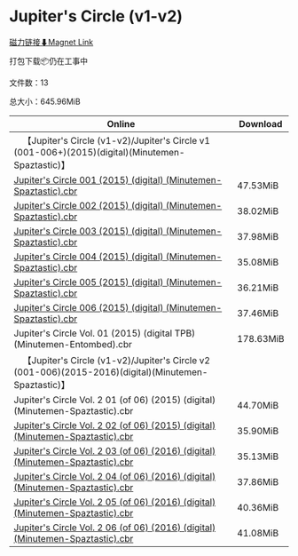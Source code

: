 # Jupiter's Circle (v1-v2)

[磁力链接⬇Magnet Link](magnet:?xt=urn:btih:22072c885f0d5e00b05111407b0935be3dbcaa00&dn=Jupiter%27s%20Circle%20%28v1-v2%29)

打包下载📦仍在工事中

文件数：13

总大小：645.96MiB

Online | Download
--- | ---
&emsp;【Jupiter's Circle (v1-v2)/Jupiter's Circle v1 (001-006+)(2015)(digital)(Minutemen-Spaztastic)】 | 
[Jupiter's Circle 001 (2015) (digital) (Minutemen-Spaztastic).cbr](https://github.com/alicewish/markdown/blob/master/comic/Jupiters-Circle-001-2015-digital-Minutemen-Spaztastic-cbr.md) | 47.53MiB
[Jupiter's Circle 002 (2015) (digital) (Minutemen-Spaztastic).cbr](https://github.com/alicewish/markdown/blob/master/comic/Jupiters-Circle-002-2015-digital-Minutemen-Spaztastic-cbr.md) | 38.02MiB
[Jupiter's Circle 003 (2015) (digital) (Minutemen-Spaztastic).cbr](https://github.com/alicewish/markdown/blob/master/comic/Jupiters-Circle-003-2015-digital-Minutemen-Spaztastic-cbr.md) | 37.98MiB
[Jupiter's Circle 004 (2015) (digital) (Minutemen-Spaztastic).cbr](https://github.com/alicewish/markdown/blob/master/comic/Jupiters-Circle-004-2015-digital-Minutemen-Spaztastic-cbr.md) | 35.08MiB
[Jupiter's Circle 005 (2015) (digital) (Minutemen-Spaztastic).cbr](https://github.com/alicewish/markdown/blob/master/comic/Jupiters-Circle-005-2015-digital-Minutemen-Spaztastic-cbr.md) | 36.21MiB
[Jupiter's Circle 006 (2015) (digital) (Minutemen-Spaztastic).cbr](https://github.com/alicewish/markdown/blob/master/comic/Jupiters-Circle-006-2015-digital-Minutemen-Spaztastic-cbr.md) | 37.46MiB
Jupiter's Circle Vol. 01 (2015) (digital TPB) (Minutemen-Entombed).cbr | 178.63MiB
&emsp;【Jupiter's Circle (v1-v2)/Jupiter's Circle v2 (001-006)(2015-2016)(digital)(Minutemen-Spaztastic)】 | 
Jupiter's Circle Vol. 2 01 (of 06) (2015) (digital) (Minutemen-Spaztastic).cbr | 44.70MiB
[Jupiter's Circle Vol. 2 02 (of 06) (2015) (digital) (Minutemen-Spaztastic).cbr](https://github.com/alicewish/markdown/blob/master/comic/Jupiters-Circle-Vol-2-02-of-06-2015-digital-Minutemen-Spaztastic-cbr.md) | 35.90MiB
[Jupiter's Circle Vol. 2 03 (of 06) (2016) (digital) (Minutemen-Spaztastic).cbr](https://github.com/alicewish/markdown/blob/master/comic/Jupiters-Circle-Vol-2-03-of-06-2016-digital-Minutemen-Spaztastic-cbr.md) | 35.13MiB
[Jupiter's Circle Vol. 2 04 (of 06) (2016) (digital) (Minutemen-Spaztastic).cbr](https://github.com/alicewish/markdown/blob/master/comic/Jupiters-Circle-Vol-2-04-of-06-2016-digital-Minutemen-Spaztastic-cbr.md) | 37.86MiB
[Jupiter's Circle Vol. 2 05 (of 06) (2016) (digital) (Minutemen-Spaztastic).cbr](https://github.com/alicewish/markdown/blob/master/comic/Jupiters-Circle-Vol-2-05-of-06-2016-digital-Minutemen-Spaztastic-cbr.md) | 40.36MiB
[Jupiter's Circle Vol. 2 06 (of 06) (2016) (digital) (Minutemen-Spaztastic).cbr](https://github.com/alicewish/markdown/blob/master/comic/Jupiters-Circle-Vol-2-06-of-06-2016-digital-Minutemen-Spaztastic-cbr.md) | 41.08MiB